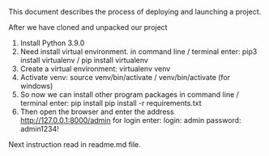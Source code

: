 This document describes the process of deploying and launching a project.

After we have cloned and unpacked our project

1. Install Python 3.9.0
2. Need install virtual environment. in command line / terminal enter: pip3 install virtualenv / pip install virtualenv
3. Create a virtual environment: virtualenv venv
4. Activate venv: source venv/bin/activate / venv/bin/activate (for windows)
5. So now we can install other program packages in command line / terminal enter: pip install pip install -r requirements.txt
6. Then open the browser and enter the address http://127.0.0.1:8000/admin
for login enter:
login: admin
password: admin1234!

Next instruction read in readme.md file.
